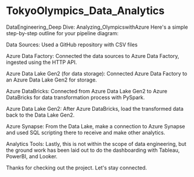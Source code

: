 # TokyoOlympics_Data_Analytics
DataEngineering_Deep Dive: Analyzing_OlympicswithAzure
Here's a simple step-by-step outline for your pipeline diagram:

Data Sources: Used a GitHub repository with CSV files 

Azure Data Factory: Connected the data sources to Azure Data Factory, ingested using the HTTP API.

Azure Data Lake Gen2 (for data storage): Connected Azure Data Factory to an Azure Data Lake Gen2 for storage.

Azure DataBricks: Connected from Azure Data Lake Gen2 to Azure DataBricks for data transformation process with PySpark.

Azure Data Lake Gen2: After Azure DataBricks, load the transformed data back to the Data Lake Gen2. 

Azure Synapse: From the Data Lake, make a connection to Azure Synapse and used SQL scripting there to receive and make other analytics. 

Analytics Tools: Lastly, this is not within the scope of data engineering, but the ground work has been laid out to do the dashboarding with Tableau, PowerBI, and Looker.

Thanks for checking out the project. Let's stay connected.
